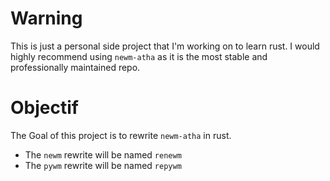# Warning

This is just a personal side project that I'm working on to learn rust.
I would highly recommend using `newm-atha` as it is the most stable and professionally maintained repo.

# Objectif

The Goal of this project is to rewrite `newm-atha` in rust.

- The `newm` rewrite will be named `renewm`
- The `pywm` rewrite will be named `repywm`
